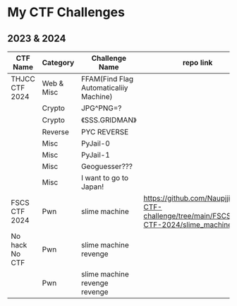 # My CTF Challenges
## 2023 & 2024
| CTF Name | Category | Challenge Name | repo link |
| - | - | - | - |
| THJCC CTF 2024 | Web & Misc | FFAM(Find Flag Automaticaliiy Machine) | |
| | Crypto | JPG^PNG=? | |
| | Crypto | 《SSS.GRIDMAN》| |
| | Reverse | PYC REVERSE | |
| | Misc | PyJail-0 | |
| | Misc | PyJail-1 | |
| | Misc | Geoguesser??? | |
| | Misc | I want to go to Japan! | |
| FSCS CTF 2024 | Pwn | slime machine | https://github.com/Naupjjin/My-CTF-challenge/tree/main/FSCS-CTF-2024/slime_machine |
| No hack No CTF | Pwn | slime machine revenge | |
| | Pwn | slime machine revenge revenge | |